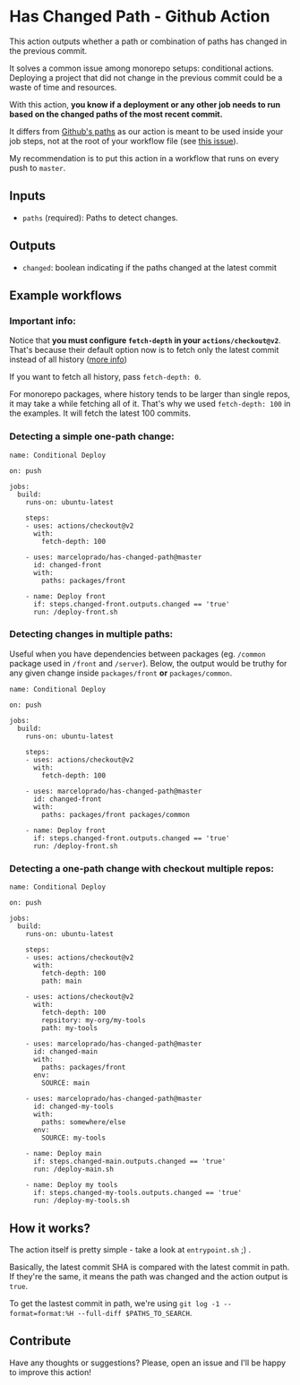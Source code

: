 # Has Changed Path - Github Action

This action outputs whether a path or combination of paths has changed in the previous commit.

It solves a common issue among monorepo setups: conditional actions. Deploying a project that did not change in the previous commit could be a waste of time and resources.

With this action, **you know if a deployment or any other job needs to run based on the changed paths of the most recent commit.**

It differs from [Github's paths](https://help.github.com/en/actions/automating-your-workflow-with-github-actions/workflow-syntax-for-github-actions#onpushpull_requestpaths) as our action is meant to be used inside your job steps, not at the root of your workflow file (see [this issue](https://github.community/t5/GitHub-Actions/Path-filtering-for-jobs-and-steps/td-p/33617)).

My recommendation is to put this action in a workflow that runs on every push to `master`.

## Inputs

- `paths` (required): Paths to detect changes.

## Outputs

- `changed`: boolean indicating if the paths changed at the latest commit

## Example workflows

### Important info:

Notice that **you must configure `fetch-depth` in your `actions/checkout@v2`**. That's because their default option now is to fetch only the latest commit instead of all history ([more info](https://github.com/actions/checkout)) 

If you want to fetch all history, pass `fetch-depth: 0`.

For monorepo packages, where history tends to be larger than single repos, it may take a while fetching all of it. That's why we used `fetch-depth: 100` in the examples. It will fetch the latest 100 commits.

### Detecting a simple one-path change:

```
name: Conditional Deploy

on: push

jobs:
  build:
    runs-on: ubuntu-latest

    steps:
    - uses: actions/checkout@v2
      with:
        fetch-depth: 100

    - uses: marceloprado/has-changed-path@master
      id: changed-front
      with:
        paths: packages/front

    - name: Deploy front
      if: steps.changed-front.outputs.changed == 'true'
      run: /deploy-front.sh
```

### Detecting changes in multiple paths:

Useful when you have dependencies between packages (eg. `/common` package used in `/front` and `/server`).
Below, the output would be truthy for any given change inside `packages/front` **or** `packages/common`.

```
name: Conditional Deploy

on: push

jobs:
  build:
    runs-on: ubuntu-latest

    steps:
    - uses: actions/checkout@v2
      with:
        fetch-depth: 100

    - uses: marceloprado/has-changed-path@master
      id: changed-front
      with:
        paths: packages/front packages/common

    - name: Deploy front
      if: steps.changed-front.outputs.changed == 'true'
      run: /deploy-front.sh
```

### Detecting a one-path change with checkout multiple repos:

```
name: Conditional Deploy

on: push

jobs:
  build:
    runs-on: ubuntu-latest

    steps:
    - uses: actions/checkout@v2
      with:
        fetch-depth: 100
        path: main

    - uses: actions/checkout@v2
      with:
        fetch-depth: 100
        repsitory: my-org/my-tools
        path: my-tools

    - uses: marceloprado/has-changed-path@master
      id: changed-main
      with:
        paths: packages/front
      env:
        SOURCE: main

    - uses: marceloprado/has-changed-path@master
      id: changed-my-tools
      with:
        paths: somewhere/else
      env:
        SOURCE: my-tools

    - name: Deploy main
      if: steps.changed-main.outputs.changed == 'true'
      run: /deploy-main.sh

    - name: Deploy my tools
      if: steps.changed-my-tools.outputs.changed == 'true'
      run: /deploy-my-tools.sh
```

## How it works?

The action itself is pretty simple - take a look at `entrypoint.sh` ;) .

Basically, the latest commit SHA is compared with the latest commit in path. If they're the same, it means the path was changed and the action output is `true`.

To get the lastest commit in path, we're using `git log -1 --format=format:%H --full-diff $PATHS_TO_SEARCH`.

## Contribute

Have any thoughts or suggestions? Please, open an issue and I'll be happy to improve this action!
